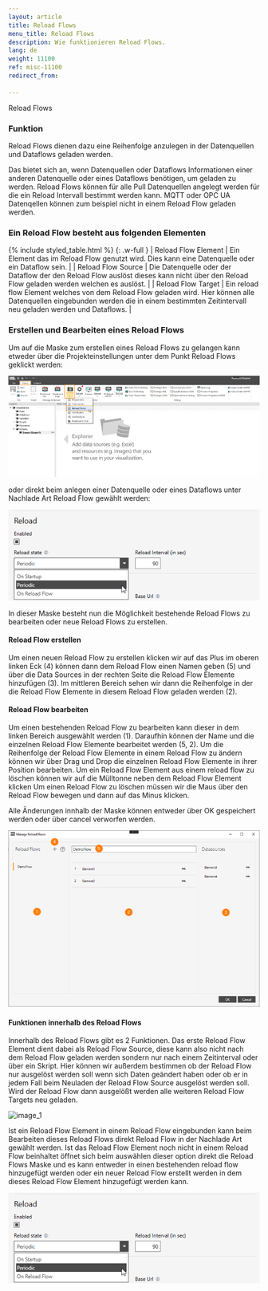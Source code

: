 ```yaml
---
layout: article
title: Reload Flows
menu_title: Reload Flows
description: Wie funktionieren Reload Flows.
lang: de
weight: 11100
ref: misc-11100
redirect_from:

---
```


Reload Flows

### Funktion

Reload Flows dienen dazu eine Reihenfolge anzulegen in der Datenquellen und Dataflows geladen werden. 

Das bietet sich an, wenn Datenquellen oder Dataflows Informationen einer anderen Datenquelle oder eines Dataflows benötigen, um geladen zu werden. 
Reload Flows können für alle Pull Datenquellen angelegt werden für die ein Reload Intervall bestimmt werden kann. 
MQTT oder OPC UA Datenqellen können zum beispiel nicht in einem Reload Flow geladen werden.

### Ein Reload Flow besteht aus folgenden Elementen

{% include styled_table.html %}
{: .w-full }
| Reload Flow Element      | Ein Element das im Reload Flow genutzt wird. Dies kann eine Datenquelle oder ein Dataflow sein. |
| Reload Flow Source       | Die Datenquelle oder der Dataflow der den Reload Flow auslöst dieses kann nicht über den Reload Flow geladen werden welchen es auslöst. |
| Reload Flow Target       | Ein reload flow Element welches von dem Reload Flow geladen wird. Hier können alle Datenquellen eingebunden werden die in einem bestimmten Zeitintervall neu geladen werden und Dataflows. |

### Erstellen und Bearbeiten eines Reload Flows

Um auf die Maske zum erstellen eines Reload Flows zu gelangen kann etweder über die Projekteinstellungen unter dem Punkt Reload Flows geklickt werden:

![image_1](/assets/images/misc/Reload_Flows/Reload_Flows_Location.png)

oder direkt beim anlegen einer Datenquelle oder eines Dataflows unter Nachlade Art Reload Flow gewählt werden:

![image_1](/assets/images/misc/Reload_Flows/Reload_Flows_Location2.png)

In dieser Maske besteht nun die Möglichkeit bestehende Reload Flows zu bearbeiten oder neue Reload Flows zu erstellen.

#### Reload Flow erstellen
Um einen neuen Reload Flow zu erstellen klicken wir auf das Plus im oberen linken Eck (4) 
können dann dem Reload Flow einen Namen geben (5) 
und über die Data Sources in der rechten Seite die Reload Flow Elemente hinzufügen (3). 
Im mittleren Bereich sehen wir dann die Reihenfolge in der die Reload Flow Elemente in diesem Reload Flow geladen werden (2).

#### Reload Flow bearbeiten
Um einen bestehenden Reload Flow zu bearbeiten kann dieser in dem linken Bereich ausgewählt werden (1). 
Daraufhin können der Name und die einzelnen Reload Flow Elemente bearbeitet werden (5, 2).
Um die Reihenfolge der Reload Flow Elemente in einem Reload Flow zu ändern können wir über Drag und Drop die einzelnen Reload Flow Elemente in ihrer Position bearbeiten. 
Um ein Reload Flow Element aus einem reload flow zu löschen können wir auf die Mülltonne neben dem Reload Flow Element klicken
Um einen Reload Flow zu löschen müssen wir die Maus über den Reload Flow bewegen und dann auf das Minus klicken.

Alle Änderungen innhalb der Maske können entweder über OK gespeichert werden oder über cancel verworfen werden.

![image_1](/assets/images/misc/Reload_Flows/Reload_Flows_Interface.png)

#### Funktionen innerhalb des Reload Flows
Innerhalb des Reload Flows gibt es 2 Funktionen. 
Das erste Reload Flow Element dient dabei als Reload Flow Source, diese kann also nicht nach dem Reload Flow geladen werden sondern nur nach einem Zeitinterval oder über ein Skript. 
Hier können wir außerdem bestimmen ob der Reload Flow nur ausgelöst werden soll wenn sich Daten geändert haben oder ob er in jedem Fall beim Neuladen der Reload Flow Source ausgelöst werden soll. 
Wird der Reload Flow dann ausgelößt werden alle weiteren Reload Flow Targets neu geladen.

![image_1](/assets/images/misc/Reload_Flows/Reload_Flow_Element)

Ist ein Reload Flow Element in einem Reload Flow eingebunden kann beim Bearbeiten dieses Reload Flows direkt Reload Flow in der Nachlade Art gewählt werden. 
Ist das Reload Flow Element noch nicht in einem Reload Flow beinhaltet öffnet sich beim auswählen dieser option direkt die Reload Flows Maske und es kann entweder in einen bestehenden reload flow hinzugefügt werden oder ein neuer Reload Flow erstellt werden in dem dieses Reload Flow Element hinzugefügt werden kann.

![image_1](/assets/images/misc/Reload_Flows/Reload_Flows_Location2.png)
